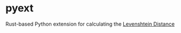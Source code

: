 # pyext

Rust-based Python extension for calculating the [Levenshtein Distance](https://en.wikipedia.org/wiki/Levenshtein_distance)

